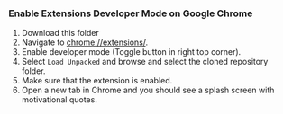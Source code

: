 ### Enable Extensions Developer Mode on Google Chrome
1. Download this folder
2. Navigate to [chrome://extensions/](chrome://extensions/).
3. Enable developer mode (Toggle button in right top corner).
4. Select `Load Unpacked` and browse and select the cloned repository folder.
5. Make sure that the extension is enabled.
6. Open a new tab in Chrome and you should see a splash screen with motivational quotes.